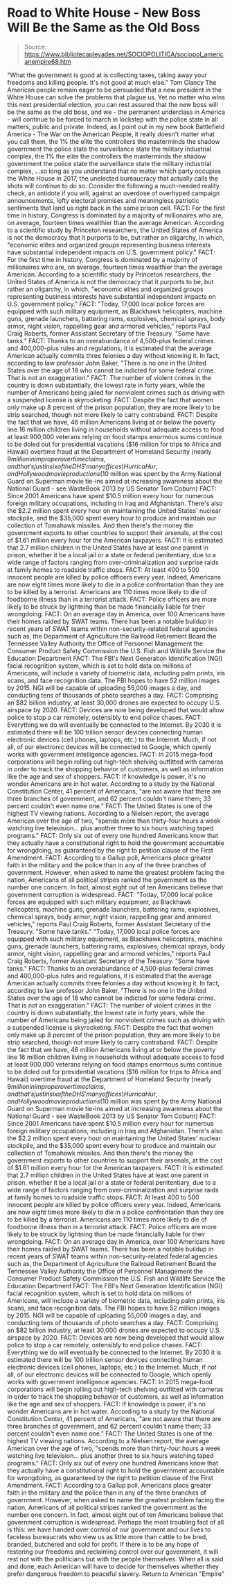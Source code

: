 # Road to White House - New Boss Will Be the Same as the Old Boss

> Source: https://www.bibliotecapleyades.net/SOCIOPOLITICA/sociopol_americanempire68.htm

"What the government is good at
is collecting taxes, taking away your freedoms
and killing people.
It's not good at much else."
Tom Clancy
The American people remain eager to be persuaded that a new president in the White House can solve the problems that plague us.
Yet no matter who wins this next presidential election, you can rest assured that the new boss will be the same as the old boss, and we - the permanent underclass in America - will continue to be forced to march in lockstep with the police state in all matters, public and private.
Indeed, as I point out in my new book Battlefield America - The War on the American People, it really doesn't matter what you call them,
the 1% the elite the controllers the masterminds the shadow government the police state the surveillance state the military industrial complex,
the 1%
the elite
the controllers
the masterminds
the shadow government
the police state
the surveillance state
the military industrial complex,
...so long as you understand that no matter which party occupies the White House in 2017, the unelected bureaucracy that actually calls the shots will continue to do so.
Consider the following a much-needed reality check, an antidote if you will, against an overdose of overhyped campaign announcements, lofty electoral promises and meaningless patriotic sentiments that land us right back in the same prison cell.
FACT: For the first time in history, Congress is dominated by a majority of millionaires who are, on average, fourteen times wealthier than the average American. According to a scientific study by Princeton researchers, the United States of America is not the democracy that it purports to be, but rather an oligarchy, in which, "economic elites and organized groups representing business interests have substantial independent impacts on U.S. government policy."
FACT: For the first time in history, Congress is dominated by a majority of millionaires who are, on average, fourteen times wealthier than the average American.
According to a scientific study by Princeton researchers, the United States of America is not the democracy that it purports to be, but rather an oligarchy, in which,
"economic elites and organized groups representing business interests have substantial independent impacts on U.S. government policy."
FACT: "Today, 17,000 local police forces are equipped with such military equipment, as Blackhawk helicopters, machine guns, grenade launchers, battering rams, explosives, chemical sprays, body armor, night vision, rappelling gear and armored vehicles," reports Paul Craig Roberts, former Assistant Secretary of the Treasury. "Some have tanks." FACT: Thanks to an overabundance of 4,500-plus federal crimes and 400,000-plus rules and regulations, it is estimated that the average American actually commits three felonies a day without knowing it. In fact, according to law professor John Baker, "There is no one in the United States over the age of 18 who cannot be indicted for some federal crime. That is not an exaggeration." FACT: The number of violent crimes in the country is down substantially, the lowest rate in forty years, while the number of Americans being jailed for nonviolent crimes such as driving with a suspended license is skyrocketing. FACT: Despite the fact that women only make up 8 percent of the prison population, they are more likely to be strip searched, though not more likely to carry contraband. FACT: Despite the fact that we have, 46 million Americans living at or below the poverty line 16 million children living in households without adequate access to food at least 900,000 veterans relying on food stamps enormous sums continue to be doled out for presidential vacations ($16 million for trips to Africa and Hawaii) overtime fraud at the Department of Homeland Security (nearly $9 million in improper overtime claims, and that's just in six of the DHS' many offices) HurricaHur, and Hollywood movie productions ($10 million was spent by the Army National Guard on Superman movie tie-ins aimed at increasing awareness about the National Guard - see WasteBook 2013 by US Senator Tom Coburn) FACT: Since 2001 Americans have spent $10.5 million every hour for numerous foreign military occupations, including in Iraq and Afghanistan. There's also the $2.2 million spent every hour on maintaining the United States' nuclear stockpile, and the $35,000 spent every hour to produce and maintain our collection of Tomahawk missiles. And then there's the money the government exports to other countries to support their arsenals, at the cost of $1.61 million every hour for the American taxpayers. FACT: It is estimated that 2.7 million children in the United States have at least one parent in prison, whether it be a local jail or a state or federal penitentiary, due to a wide range of factors ranging from over-criminalization and surprise raids at family homes to roadside traffic stops. FACT: At least 400 to 500 innocent people are killed by police officers every year. Indeed, Americans are now eight times more likely to die in a police confrontation than they are to be killed by a terrorist. Americans are 110 times more likely to die of foodborne illness than in a terrorist attack. FACT: Police officers are more likely to be struck by lightning than be made financially liable for their wrongdoing. FACT: On an average day in America, over 100 Americans have their homes raided by SWAT teams. There has been a notable buildup in recent years of SWAT teams within non-security-related federal agencies such as, the Department of Agriculture the Railroad Retirement Board the Tennessee Valley Authority the Office of Personnel Management the Consumer Product Safety Commission the U.S. Fish and Wildlife Service the Education Department FACT: The FBI's Next Generation Identification (NGI) facial recognition system, which is set to hold data on millions of Americans, will include a variety of biometric data, including palm prints, iris scans, and face recognition data. The FBI hopes to have 52 million images by 2015. NGI will be capable of uploading 55,000 images a day, and conducting tens of thousands of photo searches a day. FACT: Comprising an $82 billion industry, at least 30,000 drones are expected to occupy U.S. airspace by 2020. FACT: Devices are now being developed that would allow police to stop a car remotely, ostensibly to end police chases. FACT: Everything we do will eventually be connected to the Internet. By 2030 it is estimated there will be 100 trillion sensor devices connecting human electronic devices (cell phones, laptops, etc.) to the Internet. Much, if not all, of our electronic devices will be connected to Google, which openly works with government intelligence agencies. FACT: In 2015 mega-food corporations will begin rolling out high-tech shelving outfitted with cameras in order to track the shopping behavior of customers, as well as information like the age and sex of shoppers. FACT: If knowledge is power, it's no wonder Americans are in hot water. According to a study by the National Constitution Center, 41 percent of Americans, "are not aware that there are three branches of government, and 62 percent couldn't name them; 33 percent couldn't even name one." FACT: The United States is one of the highest TV viewing nations. According to a Nielsen report, the average American over the age of two, "spends more than thirty-four hours a week watching live television... plus another three to six hours watching taped programs." FACT: Only six out of every one hundred Americans know that they actually have a constitutional right to hold the government accountable for wrongdoing, as guaranteed by the right to petition clause of the First Amendment. FACT: According to a Gallup poll, Americans place greater faith in the military and the police than in any of the three branches of government. However, when asked to name the greatest problem facing the nation, Americans of all political stripes ranked the government as the number one concern. In fact, almost eight out of ten Americans believe that government corruption is widespread.
FACT:
"Today, 17,000 local police forces are equipped with such military equipment, as Blackhawk helicopters, machine guns, grenade launchers, battering rams, explosives, chemical sprays, body armor, night vision, rappelling gear and armored vehicles," reports Paul Craig Roberts, former Assistant Secretary of the Treasury. "Some have tanks."
"Today, 17,000 local police forces are equipped with such military equipment, as Blackhawk helicopters, machine guns, grenade launchers, battering rams, explosives, chemical sprays, body armor, night vision, rappelling gear and armored vehicles," reports Paul Craig Roberts, former Assistant Secretary of the Treasury.
"Some have tanks."
FACT: Thanks to an overabundance of 4,500-plus federal crimes and 400,000-plus rules and regulations, it is estimated that the average American actually commits three felonies a day without knowing it.
In fact, according to law professor John Baker,
"There is no one in the United States over the age of 18 who cannot be indicted for some federal crime. That is not an exaggeration."
FACT: The number of violent crimes in the country is down substantially, the lowest rate in forty years, while the number of Americans being jailed for nonviolent crimes such as driving with a suspended license is skyrocketing.
FACT: Despite the fact that women only make up 8 percent of the prison population, they are more likely to be strip searched, though not more likely to carry contraband.
FACT: Despite the fact that we have,
46 million Americans living at or below the poverty line
16 million children living in households without adequate access to food
at least 900,000 veterans relying on food stamps
enormous sums continue to be doled out for presidential vacations ($16 million for trips to Africa and Hawaii)
overtime fraud at the Department of Homeland Security (nearly $9 million in improper overtime claims, and that's just in six of the DHS' many offices)
HurricaHur, and Hollywood movie productions ($10 million was spent by the Army National Guard on Superman movie tie-ins aimed at increasing awareness about the National Guard - see WasteBook 2013 by US Senator Tom Coburn)
FACT: Since 2001 Americans have spent $10.5 million every hour for numerous foreign military occupations, including in Iraq and Afghanistan.
There's also the $2.2 million spent every hour on maintaining the United States' nuclear stockpile, and the $35,000 spent every hour to produce and maintain our collection of Tomahawk missiles.
And then there's the money the government exports to other countries to support their arsenals, at the cost of $1.61 million every hour for the American taxpayers.
FACT: It is estimated that 2.7 million children in the United States have at least one parent in prison, whether it be a local jail or a state or federal penitentiary, due to a wide range of factors ranging from over-criminalization and surprise raids at family homes to roadside traffic stops.
FACT: At least 400 to 500 innocent people are killed by police officers every year.
Indeed, Americans are now eight times more likely to die in a police confrontation than they are to be killed by a terrorist. Americans are 110 times more likely to die of foodborne illness than in a terrorist attack.
FACT: Police officers are more likely to be struck by lightning than be made financially liable for their wrongdoing.
FACT: On an average day in America, over 100 Americans have their homes raided by SWAT teams.
There has been a notable buildup in recent years of SWAT teams within non-security-related federal agencies such as,
the Department of Agriculture
the Railroad Retirement Board
the Tennessee Valley Authority
the Office of Personnel Management
the Consumer Product Safety Commission
the U.S. Fish and Wildlife Service
the Education Department
FACT: The FBI's Next Generation Identification (NGI) facial recognition system, which is set to hold data on millions of Americans, will include a variety of biometric data, including palm prints, iris scans, and face recognition data.
The FBI hopes to have 52 million images by 2015. NGI will be capable of uploading 55,000 images a day, and conducting tens of thousands of photo searches a day.
FACT: Comprising an $82 billion industry, at least 30,000 drones are expected to occupy U.S. airspace by 2020.
FACT: Devices are now being developed that would allow police to stop a car remotely, ostensibly to end police chases.
FACT: Everything we do will eventually be connected to the Internet.
By 2030 it is estimated there will be 100 trillion sensor devices connecting human electronic devices (cell phones, laptops, etc.) to the Internet. Much, if not all, of our electronic devices will be connected to Google, which openly works with government intelligence agencies.
FACT: In 2015 mega-food corporations will begin rolling out high-tech shelving outfitted with cameras in order to track the shopping behavior of customers, as well as information like the age and sex of shoppers.
FACT: If knowledge is power, it's no wonder Americans are in hot water. According to a study by the National Constitution Center, 41 percent of Americans,
"are not aware that there are three branches of government, and 62 percent couldn't name them; 33 percent couldn't even name one."
FACT: The United States is one of the highest TV viewing nations. According to a Nielsen report, the average American over the age of two,
"spends more than thirty-four hours a week watching live television... plus another three to six hours watching taped programs."
FACT: Only six out of every one hundred Americans know that they actually have a constitutional right to hold the government accountable for wrongdoing, as guaranteed by the right to petition clause of the First Amendment.
FACT: According to a Gallup poll, Americans place greater faith in the military and the police than in any of the three branches of government.
However, when asked to name the greatest problem facing the nation, Americans of all political stripes ranked the government as the number one concern.
In fact, almost eight out of ten Americans believe that government corruption is widespread.
Perhaps the most troubling fact of all is this: we have handed over control of our government and our lives to faceless bureaucrats who view us as little more than cattle to be bred, branded, butchered and sold for profit.
If there is to be any hope of restoring our freedoms and reclaiming control over our government, it will rest not with the politicians but with the people themselves.
When all is said and done, each American will have to decide for themselves whether they prefer dangerous freedom to peaceful slavery.
Return to American "Empire"
